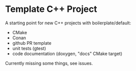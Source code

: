 # Template C++ Project

A starting point for new C++ projects with boilerplate/default:
- CMake
- Conan
- github PR template
- unit tests (gtest)
- code documentation (doxygen, "docs" CMake target)

Currently missing some things, see issues.
